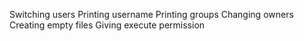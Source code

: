 Switching users
Printing username
Printing groups 
Changing owners
Creating empty files
Giving execute permission

